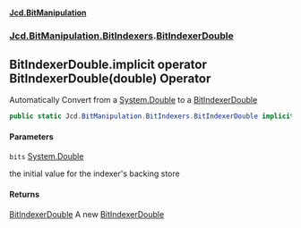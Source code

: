 #### [Jcd.BitManipulation](index.md 'index')
### [Jcd.BitManipulation.BitIndexers](Jcd.BitManipulation.BitIndexers.md 'Jcd.BitManipulation.BitIndexers').[BitIndexerDouble](Jcd.BitManipulation.BitIndexers.BitIndexerDouble.md 'Jcd.BitManipulation.BitIndexers.BitIndexerDouble')

## BitIndexerDouble.implicit operator BitIndexerDouble(double) Operator

Automatically Convert from a [System.Double](https://docs.microsoft.com/en-us/dotnet/api/System.Double 'System.Double') to a [BitIndexerDouble](Jcd.BitManipulation.BitIndexers.BitIndexerDouble.md 'Jcd.BitManipulation.BitIndexers.BitIndexerDouble')

```csharp
public static Jcd.BitManipulation.BitIndexers.BitIndexerDouble implicit operator BitIndexerDouble(double bits);
```
#### Parameters

<a name='Jcd.BitManipulation.BitIndexers.BitIndexerDouble.op_ImplicitJcd.BitManipulation.BitIndexers.BitIndexerDouble(double).bits'></a>

`bits` [System.Double](https://docs.microsoft.com/en-us/dotnet/api/System.Double 'System.Double')

the initial value for the indexer's backing store

#### Returns

[BitIndexerDouble](Jcd.BitManipulation.BitIndexers.BitIndexerDouble.md 'Jcd.BitManipulation.BitIndexers.BitIndexerDouble')
A new [BitIndexerDouble](Jcd.BitManipulation.BitIndexers.BitIndexerDouble.md 'Jcd.BitManipulation.BitIndexers.BitIndexerDouble')